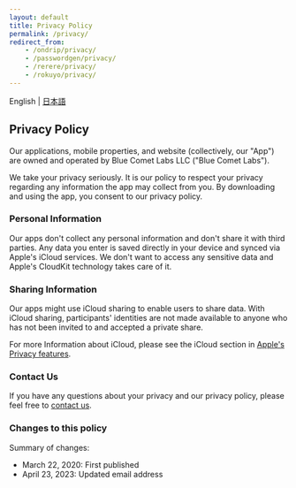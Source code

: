 ```yaml
---
layout: default
title: Privacy Policy
permalink: /privacy/
redirect_from:
    - /ondrip/privacy/
    - /passwordgen/privacy/
    - /rerere/privacy/
    - /rokuyo/privacy/
---
```


<div class="text-right">
    English | <a href="/ja/privacy/">日本語</a>
</div>

## Privacy Policy

Our applications, mobile properties, and website (collectively, our "App") are owned and operated by Blue Comet Labs LLC ("Blue Comet Labs").

We take your privacy seriously. It is our policy to respect your privacy regarding any information the app may collect from you. By downloading and using the app, you consent to our privacy policy.

### Personal Information

Our apps don't collect any personal information and don't share it with third parties. Any data you enter is saved directly in your device and synced via Apple's iCloud services. We don't want to access any sensitive data and Apple's CloudKit technology takes care of it.

### Sharing Information

Our apps might use iCloud sharing to enable users to share data. With iCloud sharing, participants' identities are not made available to anyone who has not been invited to and accepted a private share.

For more Information about iCloud, please see the iCloud section in [Apple's Privacy features](https://www.apple.com/privacy/features/).

### Contact Us

If you have any questions about your privacy and our privacy policy, please feel free to <a href= "mailto:contact@bluecometlabs.com">contact us</a>.

### Changes to this policy

Summary of changes:
- March 22, 2020: First published
- April 23, 2023: Updated email address
